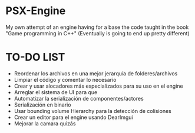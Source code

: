 # PSX-Engine
My own attempt of an engine having for a base the code taught in the book "Game programming in C++" (Eventually is going to end up pretty different)

# TO-DO LIST

- Reordenar los archivos en una mejor jerarquía de folderes/archivos
- Limpiar el código y comentar lo necesario
- Crear y usar alocadores más especializados para su uso en el engine
- Arreglar el sistema de UI para que 
- Automatizar la serialización de componentes/actores
- Serialización en binario
- Usar bounding volume Hierarchy para la detección de colisiones
- Crear un editor para el engine usando DearImgui
- Mejorar la camara quizás
